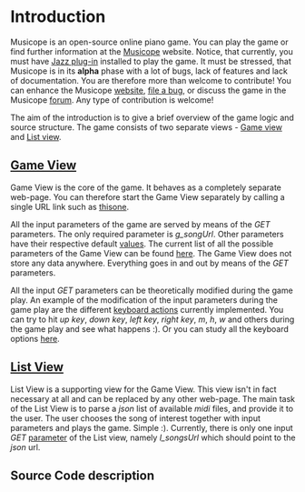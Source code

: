 # Introduction

Musicope is an open-source online piano game. You can play the game or find further information at the [Musicope][6] website. Notice, that currently, you must have [Jazz plug-in][9] installed to play the game. It must be stressed, that Musicope is in its **alpha** phase with a lot of bugs, lack of features and lack of documentation. You are therefore more than welcome to contribute! You can enhance the Musicope [website][6], [file a bug][7], or discuss the game in the Musicope [forum][8]. Any type of contribution is welcome!

The aim of the introduction is to give a brief overview of the game logic and source structure. The game consists of two separate views - [Game view][1] and [List view][2].

## [Game View][1]

Game View is the core of the game. It behaves as a completely separate web-page. You can therefore start the Game View separately by calling a single URL link such as [thisone][4]. 

All the input parameters of the game are served by means of the *GET* parameters. The only required parameter is *g_songUrl*. Other parameters have their respective default [values][5]. The current list of all the possible parameters of the Game View can be found [here][3]. The Game View does not store any data anywhere. Everything goes in and out by means of the *GET* parameters.

All the input *GET* parameters can be theoretically modified during the game play. An example of the modification of the input parameters during the game play are the different [keyboard actions][10] currently implemented. You can try to hit *up key*, *down key*, *left key*, *right key*, *m*, *h*, *w* and others during the game play and see what happens :). Or you can study all the keyboard options [here][10].

## [List View][2]

List View is a supporting view for the Game View. This view isn't in fact necessary at all and can be replaced by any other web-page. The main task of the List View is to parse a *json* list of available *midi* files, and provide it to the user. The user chooses the song of interest together with input parameters and plays the game. Simple :). Currently, there is only one input *GET* [parameter][11] of the List view, namely *l_songsUrl* which should point to the *json* url.

## Source Code description

[1]: https://github.com/musicope/game/tree/master/Musicope/web/game
[2]: https://github.com/musicope/game/tree/master/Musicope/web/list
[3]: https://github.com/musicope/game/blob/master/Musicope/web/game/_paramsInterfaces.ts
[4]: http://piano.musicope.com/game/index.html?g_songUrl=../songs/G%20Major%20Music/0.0%20-%20First%20Pieces/A%20Tisket,%20A%20Tasket.mid&
[5]: https://github.com/musicope/game/blob/master/Musicope/web/game/_paramsDefault.ts
[6]: http://musicope.com/
[7]: https://github.com/musicope/game/issues
[8]: http://qa.musicope.com/
[9]: http://jazz-soft.net/
[10]: https://github.com/musicope/game/tree/master/Musicope/web/game/inputs/keyboard/actions
[11]: https://github.com/musicope/game/blob/master/Musicope/web/list/_paramsInterfaces.ts
